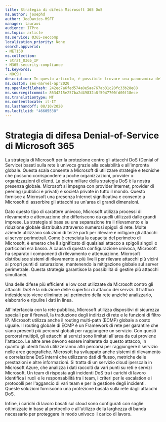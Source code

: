 ```yaml
---
title: Strategia di difesa Microsoft 365 DoS
ms.author: josephd
author: JoeDavies-MSFT
manager: laurawi
audience: ITPro
ms.topic: article
ms.service: O365-seccomp
localization_priority: None
search.appverid:
- MET150
ms.collection:
- Strat_O365_IP
- M365-security-compliance
f1.keywords:
- NOCSH
description: In questo articolo, è possibile trovare una panoramica della strategia di difesa Microsoft per gli attacchi DoS (Denial of Service).
ms.custom: seo-marvel-apr2020
ms.openlocfilehash: 242ec7a6fed574a0e5aa767ab31c28fc33b28e88
ms.sourcegitcommit: 8634215e257ba2d49832a8f5947700fd00f18ece
ms.translationtype: MT
ms.contentlocale: it-IT
ms.lasthandoff: 08/10/2020
ms.locfileid: "46605538"
---
```

# <a name="microsoft-365-denial-of-service-defense-strategy"></a>Strategia di difesa Denial-of-Service di Microsoft 365

La strategia di Microsoft per la protezione contro gli attacchi DoS (Denial of Service) basati sulla rete è univoca grazie alla scalabilità e all'impronta globale. Questa scala consente a Microsoft di utilizzare strategie e tecniche che possono corrispondere a poche organizzazioni, provider o organizzazioni di clienti. La pietra miliare della strategia DoS è la nostra presenza globale. Microsoft si impegna con provider Internet, provider di peering (pubblici e privati) e società private in tutto il mondo. Questo fornisce a Microsoft una presenza Internet significativa e consente a Microsoft di assorbire gli attacchi su un'area di grandi dimensioni.

Dato questo tipo di carattere univoco, Microsoft utilizza processi di rilevamento e attenuazione che differiscono da quelli utilizzati dalle grandi imprese. La strategia si basa su una separazione tra il rilevamento e la riduzione globale distribuita attraverso numerosi spigoli di rete. Molte aziende utilizzano soluzioni di terze parti per rilevare e mitigare gli attacchi ai server perimetrali. Come è cresciuta la capacità del perimetro di Microsoft, è emerso che il significato di qualsiasi attacco a spigoli singoli o particolari era basso. A causa di questa configurazione univoca, Microsoft ha separato i componenti di rilevamento e attenuazione. Microsoft distribuisce sistemi di rilevamento a più livelli per rilevare attacchi più vicini ai propri punti di saturazione, mantenendo la mitigazione globale sul server perimetrale. Questa strategia garantisce la possibilità di gestire più attacchi simultanei.

Una delle difese più efficienti e low cost utilizzate da Microsoft contro gli attacchi DoS è la riduzione delle superfici di attacco dei servizi. Il traffico indesiderato viene eliminato sul perimetro della rete anziché analizzarlo, elaborarlo e ripulire i dati in linea.

All'interfaccia con la rete pubblica, Microsoft utilizza dispositivi di sicurezza speciali per il firewall, la traduzione degli indirizzi di rete e le funzioni di filtro IP. Microsoft utilizza anche il routing multi-path (ECMP) globale a costo uguale. Il routing globale di ECMP è un Framework di rete per garantire che siano presenti più percorsi globali per raggiungere un servizio. Con questi percorsi multipli, gli attacchi ai servizi sono limitati all'area da cui proviene l'attacco. Le altre aree devono essere inalterate da questo attacco, in quanto gli utenti finali utilizzeranno altri percorsi per raggiungere il servizio nelle aree geografiche. Microsoft ha sviluppato anche sistemi di rilevamento e correlazione DoS interni che utilizzano dati di flusso, metriche delle prestazioni e altre informazioni. Si tratta di un servizio cloud iperscala in Microsoft Azure, che analizza i dati raccolti da vari punti su reti e servizi Microsoft. Un team di risposta agli incidenti DoS tra i carichi di lavoro identifica i ruoli e le responsabilità tra i team, i criteri per le escalation e i protocolli per l'aggancio di vari team e per la gestione degli incidenti. Queste soluzioni forniscono una protezione basata sulla rete dagli attacchi DoS.

Infine, i carichi di lavoro basati sul cloud sono configurati con soglie ottimizzate in base al protocollo e all'utilizzo della larghezza di banda necessario per proteggere in modo univoco il carico di lavoro.
